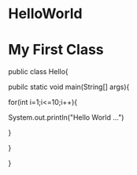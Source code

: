 # HelloWorld
# My First Class

public class Hello{

  pubilc static void main(String[] args){
  
  for(int i=1;i<=10;i++){
  
  System.out.println("Hello World ...")
  
  }
  
 }
 
 }
 
  

